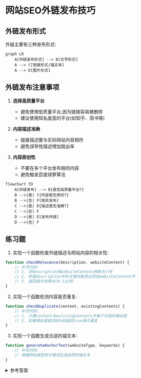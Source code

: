 # 网站SEO外链发布技巧

## 外链发布形式
外链主要有三种发布形式:

```mermaid
graph LR
    A[外链发布形式] --> B[文字形式]
    A --> C[链接形式/锚文本]
    A --> D[图片形式]
```


## 外链发布注意事项

1. **选择高质量平台**
   - 避免使用低质量平台,因为链接容易被删除
   - 建议使用知名度高的平台(如知乎、简书等)

2. **内容描述准确**
   - 链接描述要与实际网站内容相符
   - 避免误导性描述增加跳出率

3. **内容原创性**
   - 不要在多个平台发布相同内容
   - 避免触发百度绿萝算法

```mermaid
flowchart TD
    A[外链发布] --> B{是否高质量平台?}
    B -->|是| C{内容是否原创?}
    B -->|否| F[放弃发布]
    C -->|是| D{描述是否准确?}
    C -->|否| F
    D -->|是| E[发布外链]
    D -->|否| F
```


## 练习题

1. 实现一个函数检查外链描述与网站内容的相关性:

```javascript
function checkRelevance(description, websiteContent) {
    // 补充代码:
    // 1. 将description和websiteContent转换为小写
    // 2. 检查description中的关键词是否出现在websiteContent中
    // 3. 返回相关性得分(0-1之间)
}
```


2. 实现一个函数检测内容是否重复:

```javascript
function checkDuplicate(content, existingContents) {
    // 补充代码:
    // 1. 计算content与existingContents中每个内容的相似度
    // 2. 如果相似度超过80%则返回true表示重复
}
```


3. 实现一个函数生成合适的锚文本:

```javascript
function generateAnchorText(websiteType, keywords) {
    // 补充代码:
    // 根据网站类型和关键词生成自然的锚文本
}
```


<details>
<summary>参考答案</summary>

```javascript
// 题目1答案
function checkRelevance(description, websiteContent) {
    description = description.toLowerCase();
    websiteContent = websiteContent.toLowerCase();
    const keywords = description.split(' ');
    let matches = 0;
    keywords.forEach(keyword => {
        if(websiteContent.includes(keyword)) matches++;
    });
    return matches / keywords.length;
}

// 题目2答案
function checkDuplicate(content, existingContents) {
    return existingContents.some(existing => {
        const similarity = levenshteinDistance(content, existing) / Math.max(content.length, existing.length);
        return similarity > 0.8;
    });
}

// 题目3答案
function generateAnchorText(websiteType, keywords) {
    const templates = {
        'movie': '推荐一个很棒的电影网站',
        'blog': '分享一个优质博客',
        'shop': '值得信赖的购物平台'
    };
    return `${templates[websiteType]} - ${keywords.join(',')}`;
}
```

</details>